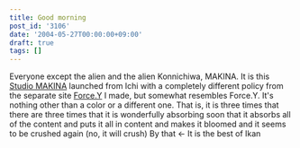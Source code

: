 ```yaml
---
title: Good morning
post_id: '3106'
date: '2004-05-27T00:00:00+09:00'
draft: true
tags: []
---
```


Everyone except the alien and the alien Konnichiwa, MAKINA. It is this [Studio MAKINA](studio-makina) launched from Ichi with a completely different policy from the separate site [Force.Y](https://danmaq.com/force-y) I made, but somewhat resembles Force.Y. It's nothing other than a color or a different one. That is, it is three times that there are three times that it is wonderfully absorbing soon that it absorbs all of the content and puts it all in content and makes it bloomed and it seems to be crushed again (no, it will crush) By that ← It is the best of Ikan
